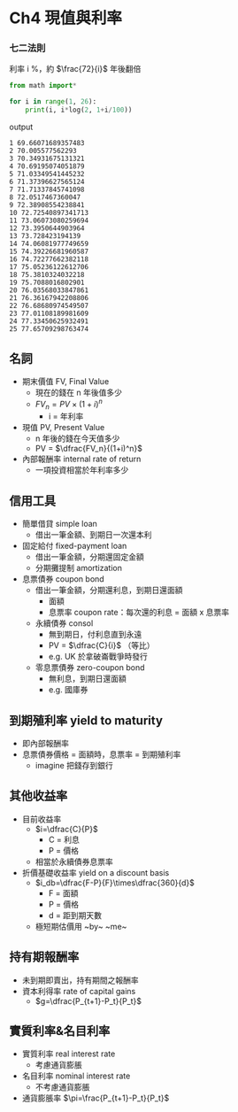 # Ch4 現值與利率

### 七二法則
利率 i %，約 $\frac{72}{i}$ 年後翻倍
```python
from math import*

for i in range(1, 26):
    print(i, i*log(2, 1+i/100))

```
output
```
1 69.66071689357483
2 70.005577562293
3 70.34931675131321
4 70.69195074051879
5 71.03349541445232
6 71.37396627565124
7 71.71337845741098
8 72.0517467360047
9 72.38908554238841
10 72.72540897341713
11 73.06073080259694
12 73.3950644903964
13 73.728423194139
14 74.06081977749659
15 74.39226681960587
16 74.72277662382118
17 75.05236122612706
18 75.3810324032218
19 75.7088016802901
20 76.03568033847861
21 76.36167942208806
22 76.68680974549507
23 77.01108189981609
24 77.33450625932491
25 77.65709298763474
```

## 名詞
- 期末價值 FV, Final Value
  - 現在的錢在 n 年後值多少
  - $FV_n = PV\times(1+i)^n$ 
    - i = 年利率
- 現值 PV, Present Value
  - n 年後的錢在今天值多少  
  - PV = $\dfrac{FV_n}{(1+i)^n}$ 
- 內部報酬率 internal rate of return
  - 一項投資相當於年利率多少

## 信用工具
- 簡單借貸 simple loan
  - 借出一筆金額、到期日一次還本利
- 固定給付 fixed-payment loan
  - 借出一筆金額，分期還固定金額
  - 分期攤提制 amortization
- 息票債券 coupon bond
  - 借出一筆金額，分期還利息，到期日還面額
    - 面額
    - 息票率 coupon rate：每次還的利息 = 面額 x 息票率
  - 永續債券 consol
    - 無到期日，付利息直到永遠
    - PV = $\dfrac{C}{i}$ （等比） 
    - e.g. UK 於拿破崙戰爭時發行
  - 零息票債券 zero-coupon bond
    - 無利息，到期日還面額
    - e.g. 國庫券

## 到期殖利率 yield to maturity
- 即內部報酬率
- 息票債券價格 = 面額時，息票率 = 到期殖利率
  - imagine 把錢存到銀行

## 其他收益率
- 目前收益率
  - $i=\dfrac{C}{P}$
    - C = 利息
    - P = 價格
  - 相當於永續債券息票率
- 折價基礎收益率 yield on a discount basis
  - $i_db=\dfrac{F-P}{F}\times\dfrac{360}{d}$
    - F = 面額
    - P = 價格
    - d = 距到期天數
  - 極短期估價用 ~by~ ~me~

## 持有期報酬率
- 未到期即賣出，持有期間之報酬率
- 資本利得率 rate of capital gains
  - $g=\dfrac{P_{t+1}-P_t}{P_t}$ 

## 實質利率&名目利率
- 實質利率 real interest rate
  - 考慮通貨膨脹
- 名目利率 nominal interest rate 
  - 不考慮通貨膨脹
- 通貨膨脹率 $\pi=\frac{P_{t+1}-P_t}{P_t}$